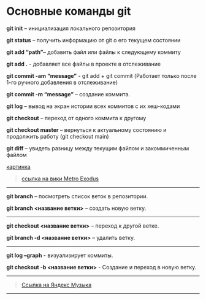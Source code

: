 # **Основные команды git**

**git init** – инициализация локального репозитория

**git status** – получить информацию от git о его текущем состоянии

**git add “path”**– добавить файл или файлы к следующему коммиту

**git add .** - добавляет все файлы в проекте в отслеживание

**git commit -am “message”** - git add + git commit (Работает только после 1-го ручного добавления в отслеживание)

**git commit -m “message”** – создание коммита.

**git log** – вывод на экран истории всех коммитов с их хеш-кодами

**git checkout** – переход от одного коммита к другому

**git checkout master** – вернуться к актуальному состоянию и продолжить работу (git checkout main)

**git diff** – увидеть разницу между текущим файлом и закоммиченным файлом

[картинка](image.jpg.jpg)

> [ссылка на вики Metro Exodus](https://ru.wikipedia.org/wiki/Metro_Exodus)
***
**git branch** – посмотреть список веток в репозитории.

**git branch <название ветки>** – создать новую ветку.
***
**git checkout <название ветки>** – переход к другой ветке.

**git branch -d <название ветки>** – удалить ветку.
***
**git log –graph** - визуализирует коммиты.

**git checkout -b <название ветки>** - Создание и переход в новую ветку.
***
>[Ссылка на Яндекс Музыка](https://music.yandex.ru/home?=)
***